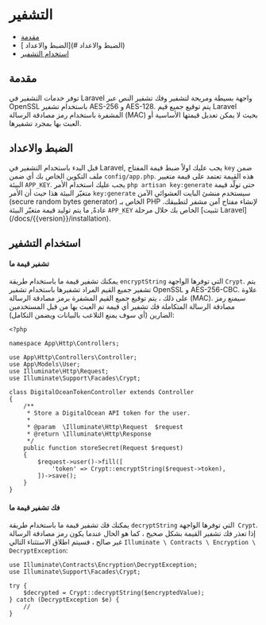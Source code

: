 # التشفير

- [مقدمة](#مقدمة)
- [ الضبط والاعداد](# الضبط والاعداد)
- [استخدام التشفير](#استخدام-التشفير)

<a name="introduction"></a>
## مقدمة

توفر خدمات التشفير في Laravel واجهة بسيطة ومريحة لتشفير وفك تشفير النص عبر OpenSSL باستخدام تشفير AES-256 و AES-128. يتم توقيع جميع قيم Laravel المشفرة باستخدام رمز مصادقة الرسالة (MAC) بحيث لا يمكن تعديل قيمتها الأساسية أو العبث بها بمجرد تشفيرها.

<a name="configuration"></a>
## الضبط والاعداد

قبل البدء باستخدام التشفير في Laravel, يجب عليك اولاً ضبط قيمة المفتاح `key` ضمن ملف التكوين الخاص بك أي ضمن `config/app.php`. هذه القيمة تعتمد على قيمة متغيير البيئة `APP_KEY`. يجب عليك استخدام الأمر `php artisan key:generate` حتى تولّد قيمة متغيّر البيئة هذا حيث أن الأمر `key:generate` سيستخدم منشئ البايت العشوائي الآمن (secure random bytes generator) الخاص بـ PHP لإنشاء مفتاح آمن مشفر لتطبيقك. عادةً, ما يتم توليد قيمة متغيّر البيئة `APP_KEY` الخاص بك خلال مرحلة [تثبيت Laravel]  (/docs/{{version}}/installation). 

<a name="using-the-encrypter"></a>
## استخدام التشفير

<a name="encrypting-a-value"></a>
#### تشفير قيمة ما

يمكنك تشفير قيمة ما باستخدام طريقة `encryptString` التي توفرها الواجهة `Crypt`. يتم تشفير جميع القيم المراد تشفيرها باستخدام تشفير OpenSSL و AES-256-CBC. علاوة على ذلك ، يتم توقيع جميع القيم المشفرة برمز مصادقة الرسالة (MAC). سيمنع رمز مصادقة الرسالة المتكاملة فك تشفير أي قيمة تم العبث بها من قبل المستخدمين الضارين (أي سوف يمنع التلاعب بالبيانات ويضمن التكامل):

    <?php

    namespace App\Http\Controllers;

    use App\Http\Controllers\Controller;
    use App\Models\User;
    use Illuminate\Http\Request;
    use Illuminate\Support\Facades\Crypt;

    class DigitalOceanTokenController extends Controller
    {
        /**
         * Store a DigitalOcean API token for the user.
         *
         * @param  \Illuminate\Http\Request  $request
         * @return \Illuminate\Http\Response
         */
        public function storeSecret(Request $request)
        {
            $request->user()->fill([
                'token' => Crypt::encryptString($request->token),
            ])->save();
        }
    }

<a name="decrypting-a-value"></a>
#### فك تشفير قيمة ما

يمكنك فك تشفير قيمة ما باستخدام طريقة `decryptString` التي توفرها الواجهة` Crypt`. إذا تعذر فك تشفير القيمة بشكل صحيح ، كما هو الحال عندما يكون رمز مصادقة الرسالة غير صالح ، فسيتم اطلاق الاستثناء التالي `Illuminate \ Contracts \ Encryption \ DecryptException`:

    use Illuminate\Contracts\Encryption\DecryptException;
    use Illuminate\Support\Facades\Crypt;

    try {
        $decrypted = Crypt::decryptString($encryptedValue);
    } catch (DecryptException $e) {
        //
    }
